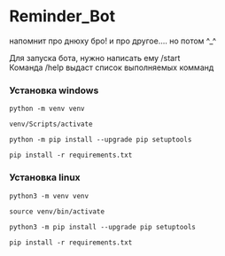 # Reminder_Bot
напомнит про днюху бро! и про другое.... но потом ^_^

Для запуска бота, нужно написать ему /start  
Команда /help выдаст список выполняемых комманд

### Установка windows
`python -m venv venv`

`venv/Scripts/activate`

`python -m pip install --upgrade pip setuptools`

`pip install -r requirements.txt`

### Установка linux
`python3 -m venv venv`

`source venv/bin/activate`

`python3 -m pip install --upgrade pip setuptools`

`pip install -r requirements.txt`